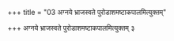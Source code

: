 +++
title = "03 अग्नये भ्राजस्वते पुरोडाशमष्टाकपालमित्युक्तम्"

+++
अग्नये भ्राजस्वते पुरोडाशमष्टाकपालमित्युक्तम् ३